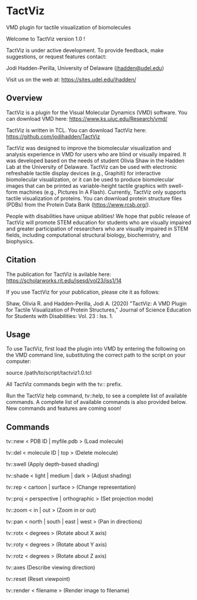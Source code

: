 # TactViz
VMD plugin for tactile visualization of biomolecules

Welcome to TactViz version 1.0 !

TactViz is under active development.
To provide feedback, make suggestions, or request features contact:

Jodi Hadden-Perilla, University of Delaware (jhadden@udel.edu)

Visit us on the web at: https://sites.udel.edu/jhadden/

Overview
--------

TactViz is a plugin for the Visual Molecular Dynamics (VMD) software. 
You can download VMD here:
https://www.ks.uiuc.edu/Research/vmd/

TactViz is written in TCL.
You can download TactViz here:
https://github.com/jodihadden/TactViz

TactViz was designed to improve the biomolecular visualization and analysis
experience in VMD for users who are blind or visually impaired. It was developed
based on the needs of student Olivia Shaw in the Hadden Lab at the University of
Delaware. TactViz can be used with electronic refreshable tactile display
devices (e.g., Graphiti) for interactive biomolecular visualization, or it can
be used to produce biomolecular images that can be printed as variable-height
tactile graphics with swell-form machines (e.g., Pictures In A Flash). 
Currently, TactViz only supports tactile visualization of proteins. You can 
download protein structure files (PDBs) from the Protein Data Bank
(https://www.rcsb.org/).

People with disabilities have unique abilities! We hope that public release of
TactViz will promote STEM education for students who are visually impaired and
greater participation of researchers who are visually impaired in STEM fields, 
including computational structural biology, biochemistry, and biophysics.

Citation
--------  

The publication for TactViz is avilable here:
https://scholarworks.rit.edu/jsesd/vol23/iss1/14 

If you use TactViz for your publication, please cite it as follows:

Shaw, Olivia R. and Hadden-Perilla, Jodi A. (2020) 
"TactViz: A VMD Plugin for Tactile Visualization of Protein Structures," 
Journal of Science Education for Students with Disabilities: Vol. 23 : Iss. 1. 

Usage
-----

To use TactViz, first load the plugin into VMD by entering the following on the
VMD command line, substituting the correct path to the script on your computer:

source /path/to/script/tactviz1.0.tcl

All TactViz commands begin with the tv:: prefix.

Run the TactViz help command, tv::help, to see a complete list of available
commands. A complete list of available commands is also provided below. New
commands and features are coming soon!

Commands
--------

tv::new < PDB ID | myfile.pdb >         (Load molecule)

tv::del < molecule ID | top >           (Delete molecule)

tv::swell                               (Apply depth-based shading)

tv::shade < light | medium | dark >     (Adjust shading)

tv::rep < cartoon | surface >           (Change representation)

tv::proj < perspective | orthographic > (Set projection mode)

tv::zoom < in | out >                   (Zoom in or out)

tv::pan < north | south | east | west > (Pan in directions)

tv::rotx < degrees >                    (Rotate about X axis)

tv::roty < degrees >                    (Rotate about Y axis)

tv::rotz < degrees >                    (Rotate about Z axis)

tv::axes                                (Describe viewing direction)

tv::reset                               (Reset viewpoint)

tv::render < filename >                 (Render image to filename)

